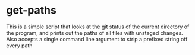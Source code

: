 # get-paths

This is a simple script that looks at the git status of the current directory of the program, and prints out the paths of all files with unstaged changes. Also accepts a single command line argument to strip a prefixed string off every path
